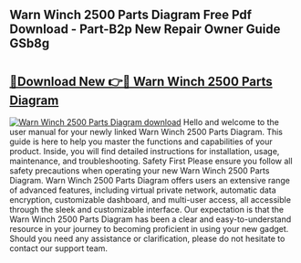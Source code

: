 ## Warn Winch 2500 Parts Diagram Free Pdf Download - Part-B2p New Repair Owner Guide GSb8g

# <h2><a href="http://dfkcdhr.blite.top/?on=Warn+Winch+2500+Parts+Diagram">🔗Download New 👉🔴 Warn Winch 2500 Parts Diagram</a></h2>

[![Warn Winch 2500 Parts Diagram download](https://i.imgur.com/lujVjoI.png)](http://dfkcdhr.blite.top/?on=Warn+Winch+2500+Parts+Diagram)
Hello and welcome to the user manual for your newly linked Warn Winch 2500 Parts Diagram. This guide is here to help you master the functions and capabilities of your product. Inside, you will find detailed instructions for installation, usage, maintenance, and troubleshooting. Safety First Please ensure you follow all safety precautions when operating your new Warn Winch 2500 Parts Diagram. Warn Winch 2500 Parts Diagram offers users an extensive range of advanced features, including virtual private network, automatic data encryption, customizable dashboard, and multi-user access, all accessible through the sleek and customizable interface. Our expectation is that the Warn Winch 2500 Parts Diagram has been a clear and easy-to-understand resource in your journey to becoming proficient in using your new gadget. Should you need any assistance or clarification, please do not hesitate to contact our support team.
